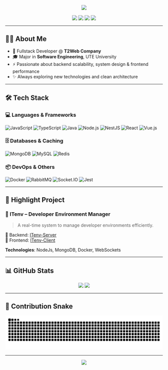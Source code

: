 <!-- Header Banner -->
<p align="center">
  <img src="https://capsule-render.vercel.app/api?type=waving&height=200&color=0:D16BA5,100:86A8E7&text=Trịnh%20Ngọc%20Thương&fontColor=ffffff&fontAlign=40&fontAlignY=40&fontSize=40&desc=Fullstack%20Developer%20💻&descAlign=60&descAlignY=55" />
</p>

<!-- Contact Badges -->
<p align="center">
  <a href="mailto:trinhngocthuong17523@gmail.com"><img src="https://img.shields.io/badge/Gmail-EA4335?style=for-the-badge&logo=gmail&logoColor=white" /></a>
  <a href="https://github.com/ngok-thuong"><img src="https://img.shields.io/badge/GitHub-181717?style=for-the-badge&logo=github&logoColor=white" /></a>
  <a href="https://www.linkedin.com/in/ngocthuong-trinh-44bb85375/"><img src="https://img.shields.io/badge/LinkedIn-0A66C2?style=for-the-badge&logo=linkedin&logoColor=white" /></a>
  <a href="https://www.facebook.com/ngocthuong.trinh.52/"><img src="https://img.shields.io/badge/Facebook-1877F2?style=for-the-badge&logo=facebook&logoColor=white" /></a>
</p>


---

## 👨‍💻 About Me

- 💼 Fullstack Developer @ **T2Web Company**
- 🎓 Major in **Software Engineering**, UTE University
- ⚡ Passionate about backend scalability, system design & frontend performance
- ✨ Always exploring new technologies and clean architecture

---

## 🛠 Tech Stack

### 💻 Languages & Frameworks
![JavaScript](https://img.shields.io/badge/JavaScript-F7DF1E?logo=javascript&style=flat-square)
![TypeScript](https://img.shields.io/badge/TypeScript-3178C6?logo=typescript&style=flat-square)
![Java](https://img.shields.io/badge/Java-007396?logo=java&style=flat-square)
![Node.js](https://img.shields.io/badge/Node.js-339933?logo=node.js&style=flat-square)
![NestJS](https://img.shields.io/badge/NestJS-E0234E?logo=nestjs&style=flat-square)
![React](https://img.shields.io/badge/React-61DAFB?logo=react&style=flat-square)
![Vue.js](https://img.shields.io/badge/Vue.js-4FC08D?logo=vue.js&style=flat-square)

### 🗄 Databases & Caching
![MongoDB](https://img.shields.io/badge/MongoDB-47A248?logo=mongodb&style=flat-square)
![MySQL](https://img.shields.io/badge/MySQL-00758F?logo=mysql&style=flat-square)
![Redis](https://img.shields.io/badge/Redis-DC382D?logo=redis&style=flat-square)

### 📦 DevOps & Others
![Docker](https://img.shields.io/badge/Docker-2496ED?logo=docker&style=flat-square)
![RabbitMQ](https://img.shields.io/badge/RabbitMQ-FF6600?logo=rabbitmq&style=flat-square)
![Socket.IO](https://img.shields.io/badge/Socket.IO-010101?logo=socket.io&style=flat-square)
![Jest](https://img.shields.io/badge/Jest-C21325?logo=jest&style=flat-square)

---

## 🚀 Highlight Project

### 🧱 ITenv – Developer Environment Manager

> A real-time system to manage developer environments efficiently.

🔗 Backend: [ITenv-Server](https://github.com/ngok-thuong/ITenv-Server)  
🔗 Frontend: [ITenv-Client](https://github.com/duongthiu/ITenv-Client)

**Technologies**: NodeJs, MongoDB, Docker, WebSockets

---

## 📊 GitHub Stats

<p align="center">
  <img src="https://github-readme-stats.vercel.app/api?username=ngok-thuong&show_icons=true&theme=vue&hide_border=true&count_private=true" width="48%"/>
  <img src="https://github-readme-stats.vercel.app/api/top-langs/?username=ngok-thuong&layout=compact&theme=vue&hide_border=true" width="48%" />
</p>

---

## 🐍 Contribution Snake

<p align="center">
  <img src="https://raw.githubusercontent.com/ngok-thuong/ngok-thuong/output/github-contribution-grid-snake.svg" />
</p>

---

<p align="center">
  <img src="https://capsule-render.vercel.app/api?type=waving&color=0:FFFB7D,100:85FFBD&height=100&section=footer"/>
</p>
